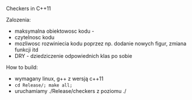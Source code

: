 Checkers in C++11

Zalozenia:
* maksymalna obiektowosc kodu - 
* czytelnosc kodu
* mozliwosc rozwiniecia kodu poprzez np. dodanie nowych figur, zmiana funkcji itd
* DRY - dziedziczenie odpowiednich klas po sobie

How to build:
* wymagany linux, g++ z wersją c++11
* `cd Release/; make all;`
* uruchamiamy ./Release/checkers z poziomu ./
